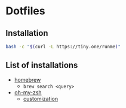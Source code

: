 # Dotfiles

## Installation

```sh
bash -c "$(curl -L https://tiny.one/runme)"
```

## List of installations

- [homebrew](https://brew.sh/index_ru.html)
  - `brew search <query>`
- [oh-my-zsh](https://github.com/robbyrussell/oh-my-zsh)
  - [customization](https://gist.github.com/kevin-smets/8568070)
